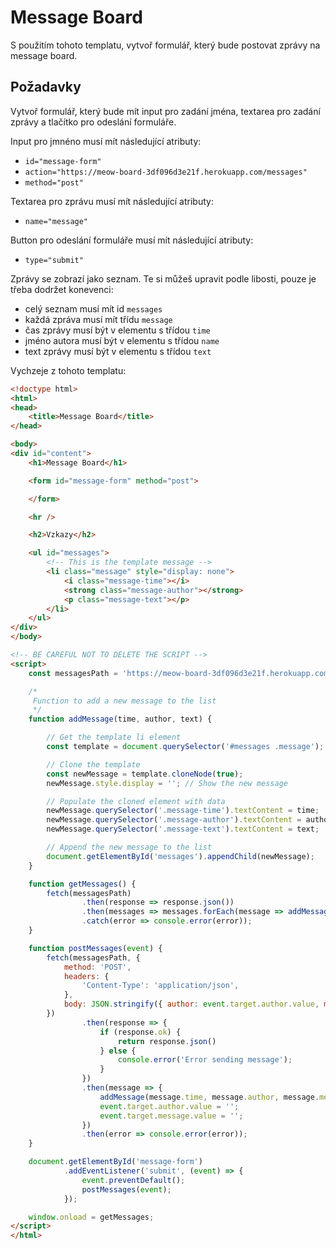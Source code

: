 # Message Board

S použitím tohoto templatu, vytvoř formulář, který bude postovat zprávy na message board.

## Požadavky
Vytvoř formulář, který bude mít input pro zadání jména, textarea pro zadání zprávy a tlačítko pro odeslání formuláře.

Input pro jmnéno musí mít následující atributy:
- `id="message-form"`
- `action="https://meow-board-3df096d3e21f.herokuapp.com/messages"`
- `method="post"`

Textarea pro zprávu musí mít následující atributy:
- `name="message"`

Button pro odeslání formuláře musí mít následující atributy:
- `type="submit"`

Zprávy se zobrazí jako seznam. Te si můžeš upravit podle libosti, pouze je třeba dodržet konevenci: 
 - celý seznam musí mít id `messages`
 - každá zpráva musí mít třídu `message`
 - čas zprávy musí být v elementu s třídou `time`
 - jméno autora musí být v elementu s třídou `name`
 - text zprávy musí být v elementu s třídou `text`


Vychzeje z tohoto templatu:
```html
<!doctype html>
<html>
<head>
    <title>Message Board</title>
</head>

<body>
<div id="content">
    <h1>Message Board</h1>

    <form id="message-form" method="post">

    </form>

    <hr />

    <h2>Vzkazy</h2>

    <ul id="messages">
        <!-- This is the template message -->
        <li class="message" style="display: none">
            <i class="message-time"></i>
            <strong class="message-author"></strong>
            <p class="message-text"></p>
        </li>
    </ul>
</div>
</body>

<!-- BE CAREFUL NOT TO DELETE THE SCRIPT -->
<script>
    const messagesPath = 'https://meow-board-3df096d3e21f.herokuapp.com/messages';

    /*
     Function to add a new message to the list
     */
    function addMessage(time, author, text) {

        // Get the template li element
        const template = document.querySelector('#messages .message');

        // Clone the template
        const newMessage = template.cloneNode(true);
        newMessage.style.display = ''; // Show the new message

        // Populate the cloned element with data
        newMessage.querySelector('.message-time').textContent = time;
        newMessage.querySelector('.message-author').textContent = author;
        newMessage.querySelector('.message-text').textContent = text;

        // Append the new message to the list
        document.getElementById('messages').appendChild(newMessage);
    }

    function getMessages() {
        fetch(messagesPath)
                .then(response => response.json())
                .then(messages => messages.forEach(message => addMessage(message.time, message.author, message.message)))
                .catch(error => console.error(error));
    }

    function postMessages(event) {
        fetch(messagesPath, {
            method: 'POST',
            headers: {
                'Content-Type': 'application/json',
            },
            body: JSON.stringify({ author: event.target.author.value, message: event.target.message.value })
        })
                .then(response => {
                    if (response.ok) {
                        return response.json()
                    } else {
                        console.error('Error sending message');
                    }
                })
                .then(message => {
                    addMessage(message.time, message.author, message.message)
                    event.target.author.value = '';
                    event.target.message.value = '';
                })
                .then(error => console.error(error));
    }

    document.getElementById('message-form')
            .addEventListener('submit', (event) => {
                event.preventDefault();
                postMessages(event);
            });

    window.onload = getMessages;
</script>
</html>
```
